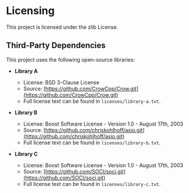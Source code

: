 # Licensing

This project is licensed under the zlib License.

## Third-Party Dependencies

This project uses the following open-source libraries:

- **Library A**
  - License: BSD 3-Clause License
  - Source: [https://github.com/CrowCpp/Crow.git](https://github.com/CrowCpp/Crow.git)
  - Full license text can be found in `licenses/library-a.txt`.

- **Library B**
  - License: Boost Software License - Version 1.0 - August 17th, 2003
  - Source: [https://github.com/chriskohlhoff/asio.git](https://github.com/chriskohlhoff/asio.git)
  - Full license text can be found in `licenses/library-b.txt`.

- **Library C**
  - License: Boost Software License - Version 1.0 - August 17th, 2003
  - Source: [https://github.com/SOCI/soci.git](https://github.com/SOCI/soci.git)
  - Full license text can be found in `licenses/library-c.txt`.
